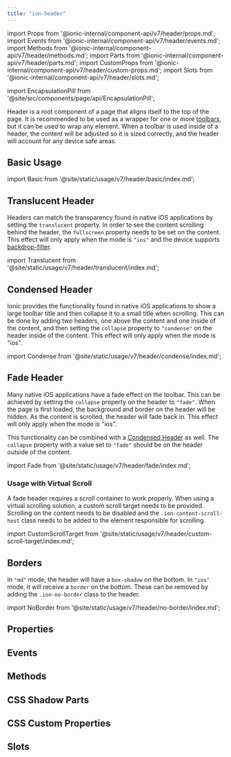 ```yaml
---
title: "ion-header"
---
```

import Props from '@ionic-internal/component-api/v7/header/props.md';
import Events from '@ionic-internal/component-api/v7/header/events.md';
import Methods from '@ionic-internal/component-api/v7/header/methods.md';
import Parts from '@ionic-internal/component-api/v7/header/parts.md';
import CustomProps from '@ionic-internal/component-api/v7/header/custom-props.md';
import Slots from '@ionic-internal/component-api/v7/header/slots.md';

<head>
  <title>ion-header: Header Parent Component for Ionic Framework Apps</title>
  <meta name="description" content="Ion-header is a parent component that holds the toolbar. It's important to note that ion-header needs to be the one of the three root elements of a page." />
</head>

import EncapsulationPill from '@site/src/components/page/api/EncapsulationPill';


Header is a root component of a page that aligns itself to the top of the page. It is recommended to be used as a wrapper for one or more [toolbars](./toolbar), but it can be used to wrap any element. When a toolbar is used inside of a header, the content will be adjusted so it is sized correctly, and the header will account for any device safe areas.


## Basic Usage

import Basic from '@site/static/usage/v7/header/basic/index.md';

<Basic />


## Translucent Header

Headers can match the transparency found in native iOS applications by setting the `translucent` property. In order to see the content scrolling behind the header, the `fullscreen` property needs to be set on the content. This effect will only apply when the mode is `"ios"` and the device supports [backdrop-filter](https://developer.mozilla.org/en-US/docs/Web/CSS/backdrop-filter#browser_compatibility).

import Translucent from '@site/static/usage/v7/header/translucent/index.md';

<Translucent />


## Condensed Header

Ionic provides the functionality found in native iOS applications to show a large toolbar title and then collapse it to a small title when scrolling. This can be done by adding two headers, one above the content and one inside of the content, and then setting the `collapse` property to `"condense"` on the header inside of the content. This effect will only apply when the mode is "ios".

import Condense from '@site/static/usage/v7/header/condense/index.md';

<Condense />


## Fade Header

Many native iOS applications have a fade effect on the toolbar. This can be achieved by setting the `collapse` property on the header to `"fade"`. When the page is first loaded, the background and border on the header will be hidden. As the content is scrolled, the header will fade back in. This effect will only apply when the mode is "ios".

This functionality can be combined with a [Condensed Header](#condensed-header) as well. The `collapse` property with a value set to `"fade"` should be on the header outside of the content.

import Fade from '@site/static/usage/v7/header/fade/index.md';

<Fade />


### Usage with Virtual Scroll

A fade header requires a scroll container to work properly. When using a virtual scrolling solution, a custom scroll target needs to be provided. Scrolling on the content needs to be disabled and the `.ion-content-scroll-host` class needs to be added to the element responsible for scrolling.

import CustomScrollTarget from '@site/static/usage/v7/header/custom-scroll-target/index.md';

<CustomScrollTarget />


## Borders

In `"md"` mode, the header will have a `box-shadow` on the bottom. In `"ios"` mode, it will receive a `border` on the bottom. These can be removed by adding the `.ion-no-border` class to the header.

import NoBorder from '@site/static/usage/v7/header/no-border/index.md';

<NoBorder />


## Properties
<Props />

## Events
<Events />

## Methods
<Methods />

## CSS Shadow Parts
<Parts />

## CSS Custom Properties
<CustomProps />

## Slots
<Slots />
